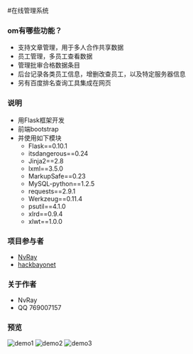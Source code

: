 
#在线管理系统


### om有哪些功能？

* 支持文章管理，用于多人合作共享数据
* 员工管理，多员工查看数据
* 管理批审合格数据条目
* 后台记录各类员工信息，增删改查员工，以及特定服务器信息
* 另有百度排名查询工具集成在网页


### 说明
* 用Flask框架开发
* 前端bootstrap
* 并使用如下模块
    * Flask==0.10.1
    * itsdangerous==0.24
    * Jinja2==2.8
    * lxml==3.5.0
    * MarkupSafe==0.23
    * MySQL-python==1.2.5
    * requests==2.9.1
    * Werkzeug==0.11.4
    * psutil==4.1.0
    * xlrd==0.9.4
    * xlwt==1.0.0


### 项目参与者

* [NvRay](https://github.com/rui7157)
* [hackbayonet](https://github.com/hackbayonet) 


### 关于作者
* NvRay 
* QQ 769007157 


### 预览

![demo1](/cdms/static/images/demo1.png)
![demo2](/cdms/static/images/demo2.png)
![demo3](/cdms/static/images/demo3.jpg)





